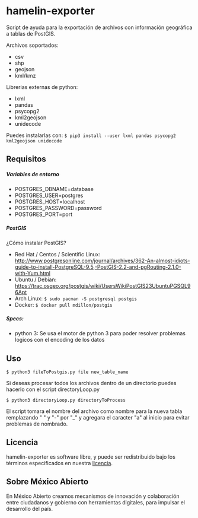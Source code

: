 # hamelin-exporter

Script de ayuda para la exportación de archivos con información geográfica a tablas de PostGIS.

Archivos soportados:
- csv
- shp
- geojson
- kml/kmz

Librerias externas de python:
- lxml
- pandas
- psycopg2
- kml2geojson
- unidecode

Puedes instalarlas con: ```$ pip3 install --user lxml pandas psycopg2 kml2geojson unidecode```

## Requisitos

##### Variables de entorno
- POSTGRES_DBNAME=database
- POSTGRES_USER=postgres
- POSTGRES_HOST=localhost
- POSTGRES_PASSWORD=password
- POSTGRES_PORT=port

##### PostGIS
¿Cómo instalar PostGIS?
- Red Hat / Centos / Scientific Linux: http://www.postgresonline.com/journal/archives/362-An-almost-idiots-guide-to-install-PostgreSQL-9.5,-PostGIS-2.2-and-pgRouting-2.1.0-with-Yum.html
- Ubuntu / Debian: https://trac.osgeo.org/postgis/wiki/UsersWikiPostGIS23UbuntuPGSQL96Apt
- Arch Linux: ```$ sudo pacman -S postgresql postgis```
- Docker: ```$ docker pull mdillon/postgis```

##### Specs:
- python 3: Se usa el motor de python 3 para poder resolver problemas logicos con el encoding de los datos

## Uso
```$ python3 fileToPostgis.py file new_table_name```

Si deseas procesar todos los archivos dentro de un directorio puedes hacerlo con el script directoryLoop.py

```$ python3 directoryLoop.py directoryToProcess```

El script tomara el nombre del archivo como nombre para la nueva tabla remplazando " " y "-" por "_" y agregara el caracter "a" al inicio para evitar problemas de nombrado.

## Licencia
hamelin-exporter es software libre, y puede ser redistribuido bajo los términos especificados en nuestra [licencia](https://datos.gob.mx/libreusomx).

## Sobre México Abierto
En México Abierto creamos mecanismos de innovación y colaboración entre ciudadanos y gobierno con herramientas digitales, para	impulsar el desarrollo del país.
